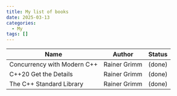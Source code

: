 ```yaml
---
title: My list of books
date: 2025-03-13
categories:
  - My
tags: []
---
```


| Name                        | Author       | Status |
| --------------------------- | ------------ | ------ |
| Concurrency with Modern C++ | Rainer Grimm | (done) |
| C++20 Get the Details       | Rainer Grimm | (done) |
| The C++ Standard Library    | Rainer Grimm | (done) |
